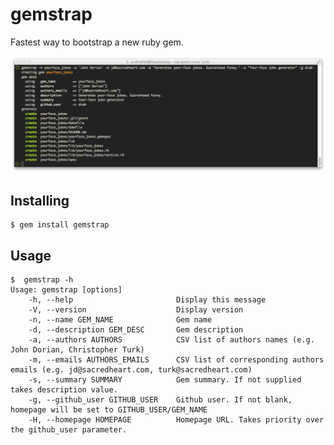 # gemstrap

Fastest way to bootstrap a new ruby gem.

![Generation screenshot](https://raw.githubusercontent.com/dieb/gemstrap/master/screenshot.png "Generation screenshot")

## Installing

    $ gem install gemstrap

## Usage

    $  gemstrap -h
    Usage: gemstrap [options]
        -h, --help                       Display this message
        -V, --version                    Display version
        -n, --name GEM_NAME              Gem name
        -d, --description GEM_DESC       Gem description
        -a, --authors AUTHORS            CSV list of authors names (e.g. John Dorian, Christopher Turk)
        -m, --emails AUTHORS_EMAILS      CSV list of corresponding authors emails (e.g. jd@sacredheart.com, turk@sacredheart.com)
        -s, --summary SUMMARY            Gem summary. If not supplied takes description value.
        -g, --github_user GITHUB_USER    Github user. If not blank, homepage will be set to GITHUB_USER/GEM_NAME
        -H, --homepage HOMEPAGE          Homepage URL. Takes priority over the github_user parameter.